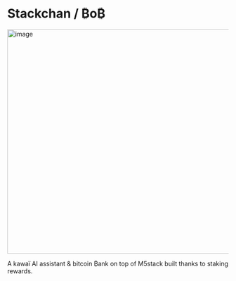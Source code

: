 # Stackchan / ₿o₿

<img width="511" alt="image" src="https://github.com/DavidDerhy/BoB/assets/15603952/c8a39e78-66e3-4c6f-b972-206694c99f63">

A kawaï AI assistant & bitcoin ₿ank on top of M5stack built thanks to staking rewards. 

